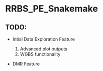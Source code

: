 # RRBS_PE_Snakemake

## TODO:

- Intial Data Exploration Feature
	1. Advanced plot outputs
	2. WGBS functionality

- DMR Feature
		 

